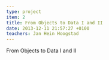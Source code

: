 ```yaml
---
type: project
item: 2
title: From Objects to Data I and II
date: 2013-12-11 21:57:27 +0100
teachers: Jan Hein Hoogstad
---
```

From Objects to Data I and II